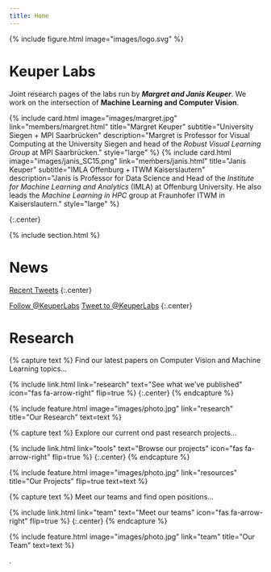 ```yaml
---
title: Home
---
```

{%
  include figure.html
  image="images/logo.svg"
%}

# Keuper Labs
Joint research pages of the labs run by ***Margret and Janis Keuper***. We work on the intersection of **Machine Learning and Computer Vision**.

{%
  include card.html
  image="images/margret.jpg"
  link="members/margret.html"
  title="Margret Keuper"
  subtitle="University Siegen + MPI Saarbrücken"
  description="Margret is Professor for Visual Computing at the University Siegen and head of the *Robust Visual Learning Group* at MPI Saarbrücken."
  style="large"
%}
{%
  include card.html
  image="images/janis_SC15.png"
  link="meḿbers/janis.html"
  title="Janis Keuper"
  subtitle="IMLA Offenburg + ITWM Kaiserslautern"
  description="Janis is Professor for Data Science and Head of the *Institute for Machine Learning and Analytics* (IMLA) at Offenburg University. He also leads the *Machine Learning in HPC* group at Fraunhofer ITWM in Kaiserslautern."
  style="large"
%}





{:.center}


{% include section.html %}

# News

<!-- Twitter embeds from https://publish.twitter.com/ -->

<a class="twitter-timeline" data-width="1000" data-height="600" href="https://twitter.com/KeuperLabs?ref_src=twsrc%5Etfw">Recent Tweets</a> <script async src="https://platform.twitter.com/widgets.js" charset="utf-8"></script>
{:.center}

<a href="https://twitter.com/KeuperLabs?ref_src=twsrc%5Etfw" class="twitter-follow-button" data-show-count="false">Follow @KeuperLabs</a><script async src="https://platform.twitter.com/widgets.js" charset="utf-8"></script>
<a href="https://twitter.com/intent/tweet?screen_name=KeuperLabs&ref_src=twsrc%5Etfw" class="twitter-mention-button" data-show-count="false">Tweet to @KeuperLabs</a><script async src="https://platform.twitter.com/widgets.js" charset="utf-8"></script>
{:.center}

# Research

{% capture text %}
Find our latest papers on Computer Vision and Machine Learning topics...

{%
  include link.html
  link="research"
  text="See what we've published"
  icon="fas fa-arrow-right"
  flip=true
%}
{:.center}
{% endcapture %}

{%
  include feature.html
  image="images/photo.jpg"
  link="research"
  title="Our Research"
  text=text
%}

{% capture text %}
Explore our current ond past research projects...

{%
  include link.html
  link="tools"
  text="Browse our projects"
  icon="fas fa-arrow-right"
  flip=true
%}
{:.center}
{% endcapture %}

{%
  include feature.html
  image="images/photo.jpg"
  link="resources"
  title="Our Projects"
  flip=true
  text=text
%}

{% capture text %}
Meet our teams and find open positions... 

{%
  include link.html
  link="team"
  text="Meet our teams"
  icon="fas fa-arrow-right"
  flip=true
%}
{:.center}
{% endcapture %}

{%
  include feature.html
  image="images/photo.jpg"
  link="team"
  title="Our Team"
  text=text
%}

.

